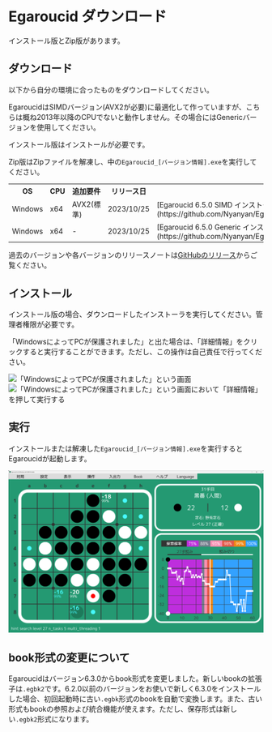 # Egaroucid ダウンロード

インストール版とZip版があります。



## ダウンロード

以下から自分の環境に合ったものをダウンロードしてください。



EgaroucidはSIMDバージョン(AVX2が必要)に最適化して作っていますが、こちらは概ね2013年以降のCPUでないと動作しません。その場合にはGenericバージョンを使用してください。



インストール版はインストールが必要です。



Zip版はZipファイルを解凍し、中の```Egaroucid_[バージョン情報].exe```を実行してください。



<div class="table_wrapper"><table>
    <tr>
        <th>OS</th>
        <th>CPU</th>
        <th>追加要件</th>
        <th>リリース日</th>
        <th>インストール版</th>
        <th>Zip版</th>
    </tr>
    <tr>
        <td>Windows</td>
        <td>x64</td>
        <td>AVX2(標準)</td>
        <td>2023/10/25</td>
        <td>[Egaroucid 6.5.0 SIMD インストーラ](https://github.com/Nyanyan/Egaroucid/releases/download/v6.5.0/Egaroucid_6_5_0_SIMD_installer.exe)</td>
        <td>[Egaroucid 6.5.0 SIMD Zip](https://github.com/Nyanyan/Egaroucid/releases/download/v6.5.0/Egaroucid_6_5_0_Windows_x64_SIMD_Portable.zip)</td>
    </tr>
    <tr>
        <td>Windows</td>
        <td>x64</td>
        <td>-</td>
        <td>2023/10/25</td>
        <td>[Egaroucid 6.5.0 Generic インストーラ](https://github.com/Nyanyan/Egaroucid/releases/download/v6.5.0/Egaroucid_6_5_0_Generic_installer.exe)</td>
        <td>[Egaroucid 6.5.0 Generic Zip](https://github.com/Nyanyan/Egaroucid/releases/download/v6.5.0/Egaroucid_6_5_0_Windows_x64_Generic_Portable.zip)</td>
    </tr>
    </table></div>





過去のバージョンや各バージョンのリリースノートは[GitHubのリリース](https://github.com/Nyanyan/Egaroucid/releases)からご覧ください。



## インストール

インストール版の場合、ダウンロードしたインストーラを実行してください。管理者権限が必要です。



「WindowsによってPCが保護されました」と出た場合は、「詳細情報」をクリックすると実行することができます。ただし、この操作は自己責任で行ってください。

<div class="centering_box">
    <img class="pic2" src="img/cant_run1.png" alt="「WindowsによってPCが保護されました」という画面">
    <img class="pic2" src="img/cant_run2.png" alt="「WindowsによってPCが保護されました」という画面において「詳細情報」を押して実行する">
</div>




## 実行

インストールまたは解凍した<code>Egaroucid_[バージョン情報].exe</code>を実行するとEgaroucidが起動します。

<div class="centering_box">
    <img class="pic2" src="img/egaroucid.png" alt="Egaroucid">
</div>


## book形式の変更について

Egaroucidはバージョン6.3.0からbook形式を変更しました。新しいbookの拡張子は```.egbk2```です。6.2.0以前のバージョンをお使いで新しく6.3.0をインストールした場合、初回起動時に古い```.egbk```形式のbookを自動で変換します。また、古い形式もbookの参照および統合機能が使えます。ただし、保存形式は新しい```.egbk2```形式になります。
